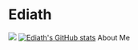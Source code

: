 # Ediath
![](https://img.shields.io/github/followers/Ediath-Wu?style=social)
[![Ediath's GitHub stats](https://github-readme-stats.vercel.app/api?username=Ediath-Wu)](https://github.com/anuraghazra/github-readme-stats)
About Me
